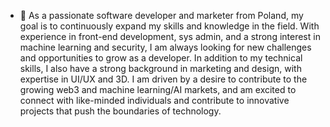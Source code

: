 - 👋 As a passionate software developer and marketer from Poland, my goal is to continuously expand my skills and knowledge in the field. With experience in front-end development, sys admin, and a strong interest in machine learning and security, I am always looking for new challenges and opportunities to grow as a developer. In addition to my technical skills, I also have a strong background in marketing and design, with expertise in UI/UX and 3D. I am driven by a desire to contribute to the growing web3 and machine learning/AI markets, and am excited to connect with like-minded individuals and contribute to innovative projects that push the boundaries of technology.

<!---
voulcky/voulcky is a ✨ special ✨ repository because its `README.md` (this file) appears on your GitHub profile.
You can click the Preview link to take a look at your changes.
--->
